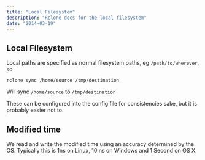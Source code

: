 ```yaml
---
title: "Local Filesystem"
description: "Rclone docs for the local filesystem"
date: "2014-03-19"
---
```


Local Filesystem
----------------

Local paths are specified as normal filesystem paths, eg `/path/to/wherever`, so

    rclone sync /home/source /tmp/destination

Will sync `/home/source` to `/tmp/destination`

These can be configured into the config file for consistencies sake,
but it is probably easier not to.

Modified time
-------------

We read and write the modified time using an accuracy determined by
the OS.  Typically this is 1ns on Linux, 10 ns on Windows and 1 Second
on OS X.

